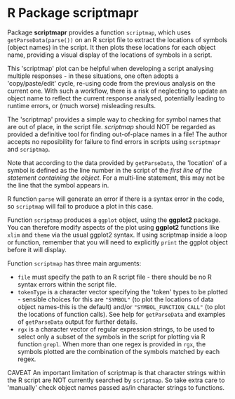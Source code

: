R Package **scriptmapr**
=======================


Package **scriptmapr** provides a function `scriptmap`, which uses
`getParseData(parse())` on an R script file to extract the locations
of symbols (object names) in the script.  It then plots these
locations for each object name, providing a visual display of the
locations of symbols in a script.

This 'scriptmap' plot can be helpful when developing a script
analysing multiple responses - in these situations, one often adopts a
'copy/paste/edit' cycle, re-using code from the previous analysis on
the current one.  With such a workflow, there is a risk of neglecting
to update an object name to reflect the current response analysed,
potentially leading to runtime errors, or (much worse) misleading
results.

The 'scriptmap' provides a simple way to checking for symbol names
that are out of place, in the script file.  *scriptmap* should NOT be
regarded as provided a definitive tool for finding out-of-place names
in a file!  The author accepts no reposibility for failure to find
errors in scripts using `scriptmapr` and `scriptmap`.

Note that according to the data provided by `getParseData`, the
'location' of a symbol is defined as the line number in the script of
the *first line of the statement containing the object*. For a
multi-line statement, this may not be the line that the symbol appears
in.

R function `parse` will generate an error if there is a syntax error
in the code, so `scriptmap` will fail to produce a plot in this case.

Function `scriptmap` produces a `ggplot` object, using the **ggplot2**
package.  You can therefore modify aspects of the plot using
**ggplot2** functions like `xlim` and `theme` via the usual ggplot2
syntax.  If using scriptmap inside a loop or function, remember that
you will need to explicitly `print` the ggplot object before it will
display.

Function `scriptmap` has three main arguments:

+ `file` must specify the path to an R script file - there should be
  no R syntax errors within the script file.
+ `tokenType` is a character vector specifying the 'token' types to be
  plotted - sensible choices for this are `"SYMBOL"` (to plot the
  locations of data object names-this is the default) and/or
  `"SYMBOL_FUNCTION_CALL"` (to plot the locations of function calls).
  See help for `getParseData` and examples of `getParseData` output for
  further details.
+ `rgx` is a character vector of regular expression strings, to be
  used to select only a subset of the symbols in the script for
  plotting via R function `grepl`.  When more than one regex is
  provided in `rgx`, the symbols plotted are the combination of the
  symbols matched by each regex.

CAVEAT An important limitation of scriptmap is that character strings
within the R script are NOT currently searched by `scriptmap`.  So
take extra care to 'manually' check object names passed as/in
character strings to functions.
